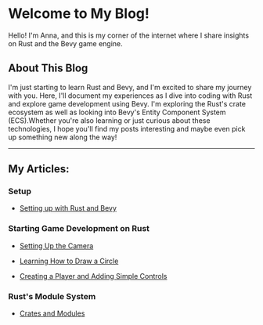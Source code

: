# Welcome to My Blog!

Hello! I'm Anna, and this is my corner of the internet where I share insights on Rust and the Bevy game engine.

## About This Blog
I'm just starting to learn Rust and Bevy, and I'm excited to share my journey with you. Here, I'll document my experiences as I dive into coding with Rust and explore game development using Bevy. I'm exploring the Rust's crate ecosystem as well as looking into Bevy's Entity Component System (ECS).Whether you're also learning or just curious about these technologies, I hope you'll find my posts interesting and maybe even pick up something new along the way! 

---
## My Articles:

### Setup 

- [Setting up with Rust and Bevy](./Archive/2024/12/2024.12.GettingStarted.md)
### Starting Game Development on Rust

- [Setting Up the Camera](./Archive/2024/12/2024.12.SettingUpTheCamera.md)

- [Learning How to Draw a Circle](./Archive/2024/12/2024.12.TryingToDrawSomething.md)

- [Creating a Player and Adding Simple Controls](./Archive/2024/12/2024.12.PlayerControls.md)

### Rust's Module System

- [Crates and Modules](./Archive/2025/February/2025.02.RustCratesAndModules.md)